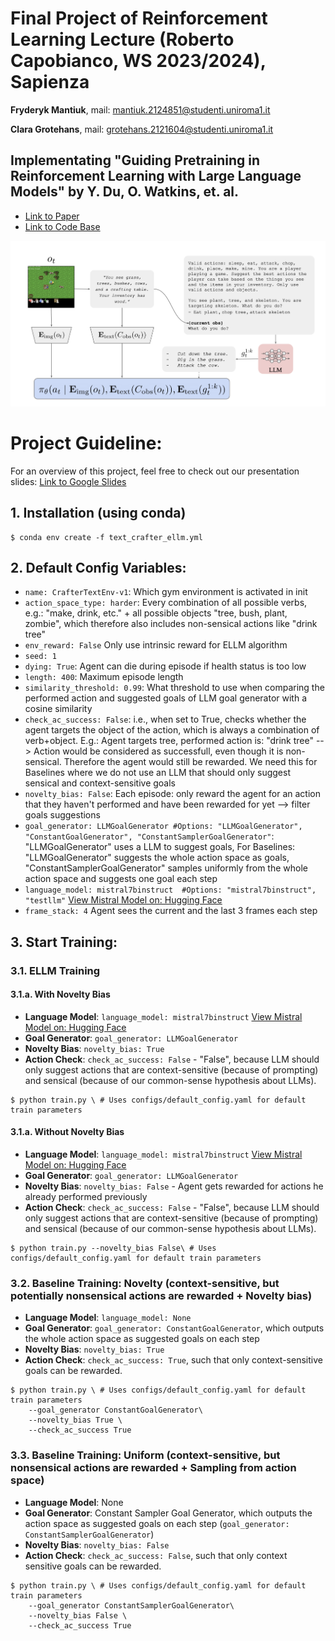 # Final Project of Reinforcement Learning Lecture (Roberto Capobianco, WS 2023/2024), Sapienza
**Fryderyk Mantiuk**, mail: mantiuk.2124851@studenti.uniroma1.it

**Clara Grotehans**, mail: grotehans.2121604@studenti.uniroma1.it

## Implementating "Guiding Pretraining in Reinforcement Learning with Large Language Models" by Y. Du, O. Watkins, et. al.
- [Link to Paper](https://arxiv.org/abs/2302.06692)
- [Link to Code Base](https://github.com/yuqingd/ellm)

![ELLM algorithm](ELLM.png)
# Project Guideline:
For an overview of this project, feel free to check out our presentation slides: [Link to Google Slides](https://docs.google.com/presentation/d/1FC5qDXxYHzkcpBPbW8-JyLjKATOi31dizvw4AiWmZJQ/edit?usp=sharing)

## 1. Installation (using conda)
```console
$ conda env create -f text_crafter_ellm.yml
```
## 2. Default Config Variables:
- ```name: CrafterTextEnv-v1```: Which gym environment is activated in init
- ```action_space_type: harder```: Every combination of all possible verbs, e.g.: "make, drink, etc." + all possible objects "tree, bush, plant, zombie", which therefore also includes non-sensical actions like "drink tree"
- ```env_reward: False``` Only use intrinsic reward for ELLM algorithm
- ```seed: 1```
- ```dying: True```: Agent can die during episode if health status is too low
- ```length: 400```: Maximum episode length
- ```similarity_threshold: 0.99```: What threshold to use when comparing the performed action and suggested goals of LLM goal generator with a cosine similarity
- ```check_ac_success: False```: i.e., when set to True, checks whether the agent targets the object of the action, which is always a combination of verb+object. E.g.: Agent targets tree, performed action is: "drink tree" --> Action would be considered as successfull, even though it is non-sensical. Therefore the agent would still be rewarded. We need this for Baselines where we do not use an LLM that should only suggest sensical and context-sensitive goals
- ```novelty_bias: False```: Each episode: only reward the agent for an action that they haven't performed and have been rewarded for yet --> filter goals suggestions 
- ```goal_generator: LLMGoalGenerator #Options: "LLMGoalGenerator", "ConstantGoalGenerator", "ConstantSamplerGoalGenerator"```: "LLMGoalGenerator" uses a LLM to suggest goals, For Baselines: "LLMGoalGenerator" suggests the whole action space as goals, "ConstantSamplerGoalGenerator" samples uniformly from the whole action space and suggests one goal each step
- ```language_model: mistral7binstruct  #Options: "mistral7binstruct", "testllm"``` [View Mistral Model on: Hugging Face](https://huggingface.co/mistralai/Mistral-7B-Instruct-v0.1)
- ```frame_stack: 4``` Agent sees the current and the last 3 frames each step



## 3. Start Training:
### 3.1. ELLM Training 
#### 3.1.a. With Novelty Bias
- **Language Model**: ```language_model: mistral7binstruct``` [View Mistral Model on: Hugging Face](https://huggingface.co/mistralai/Mistral-7B-Instruct-v0.1)
- **Goal Generator**: ```goal_generator: LLMGoalGenerator```
- **Novelty Bias**: ```novelty_bias: True```
- **Action Check**: ```check_ac_success: False``` - "False", because LLM should only suggest actions that are context-sensitive (because of prompting) and sensical (because of our common-sense hypothesis about LLMs).
```console
$ python train.py \ # Uses configs/default_config.yaml for default train parameters
```
#### 3.1.a. Without Novelty Bias
- **Language Model**: ```language_model: mistral7binstruct``` [View Mistral Model on: Hugging Face](https://huggingface.co/mistralai/Mistral-7B-Instruct-v0.1)
- **Goal Generator**: ```goal_generator: LLMGoalGenerator```
- **Novelty Bias**: ```novelty_bias: False``` - Agent gets rewarded for actions he already performed previously
- **Action Check**: ```check_ac_success: False``` - "False", because LLM should only suggest actions that are context-sensitive (because of prompting) and sensical (because of our common-sense hypothesis about LLMs).
```console
$ python train.py --novelty_bias False\ # Uses configs/default_config.yaml for default train parameters
```

### 3.2. Baseline Training: Novelty (context-sensitive, but potentially nonsensical actions are rewarded + Novelty bias)
- **Language Model**: ```language_model: None```
- **Goal Generator**: ```goal_generator: ConstantGoalGenerator```, which outputs the whole action space as suggested goals on each step 
- **Novelty Bias**: ```novelty_bias: True```
- **Action Check**: ```check_ac_success: True```, such that only context-sensitive goals can be rewarded.
```console
$ python train.py \ # Uses configs/default_config.yaml for default train parameters
    --goal_generator ConstantGoalGenerator\
    --novelty_bias True \
    --check_ac_success True
```


### 3.3. Baseline Training: Uniform (context-sensitive, but nonsensical actions are rewarded + Sampling from action space)
- **Language Model**: None
- **Goal Generator**: Constant Sampler Goal Generator, which outputs the action space as suggested goals on each step (```goal_generator: ConstantSamplerGoalGenerator```)
- **Novelty Bias**: ```novelty_bias: False```
- **Action Check**: ```check_ac_success: False```, such that only context sensitive goals can be rewarded. 
```console
$ python train.py \ # Uses configs/default_config.yaml for default train parameters
    --goal_generator ConstantSamplerGoalGenerator\
    --novelty_bias False \
    --check_ac_success True
```

